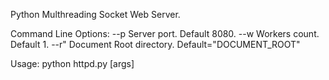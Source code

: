 Python Multhreading Socket Web Server.

Command Line Options:
--p Server port. Default 8080.
--w Workers count. Default 1.
--r" Document Root directory. Default="DOCUMENT_ROOT"

Usage:
python httpd.py [args]
